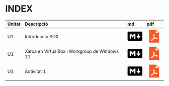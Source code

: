 # INDEX

|Unitat|Descripció|md|pdf|
|:--|:--|:--|:--|
|U1|Introducció SOX|[![](recursos/iconomd.png)](U1_INTRODUCCIO_SOX/U1_INTRODUCCIO_SOX.md)|[![](recursos/iconopdf.png)](U1_WORKGROUP_VIRTUALBOX/U1_WORKGROUP_VIRTUALBOX.pdf)|
|U1|Xarxa en VirtualBox i Workgroup de Windows 11|[![](recursos/iconomd.png)](U1_WORKGROUP_VIRTUALBOX/U1_WORKGROUP_VIRTUALBOX.md)|[![](recursos/iconopdf.png)](U1_WORKGROUP_VIRTUALBOX/U1_WORKGROUP_VIRTUALBOX.pdf)|
|U1|Activitat 1|[![](recursos/iconomd.png)](U1_Activitat1/U1_Activitat1.md)|[![](recursos/iconopdf.png)](U1_Activitat1/U1_Activitat1.pdf)
